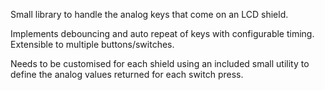 Small library to handle the analog keys that come on an LCD shield. 

Implements debouncing and auto repeat of keys with configurable timing. Extensible to multiple buttons/switches.

Needs to be customised for each shield using an included small utility to define the analog values returned for each switch press.
